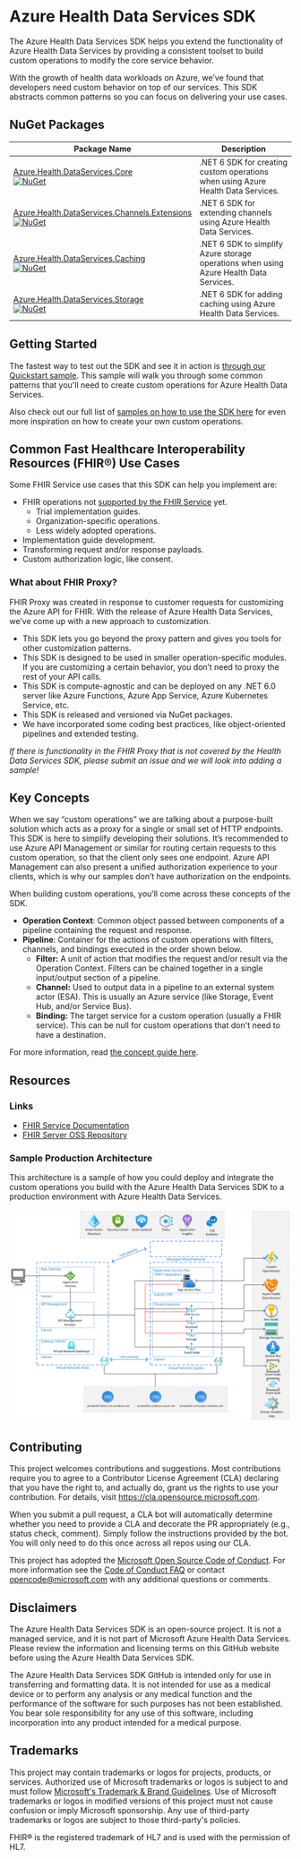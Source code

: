 # Azure Health Data Services SDK

The Azure Health Data Services SDK helps you extend the functionality of Azure Health Data Services by providing a consistent toolset to build custom operations to modify the core service behavior.

With the growth of health data workloads on Azure, we’ve found that developers need custom behavior on top of our services. This SDK abstracts common patterns so you can focus on delivering your use cases.

## NuGet Packages

| Package Name | Description |
| --- | --- |
| [Azure.Health.DataServices.Core](https://www.nuget.org/packages/Azure.Health.DataServices.Core/)<br/>[![NuGet](https://img.shields.io/nuget/v/Azure.Health.DataServices.Core.svg?label=NuGet)](https://www.nuget.org/packages/Azure.Health.DataServices.Core)| .NET 6 SDK for creating custom operations when using Azure Health Data Services. |
| [Azure.Health.DataServices.Channels.Extensions](https://www.nuget.org/packages/Azure.Health.DataServices.Channels.Extensions/)<br/>[![NuGet](https://img.shields.io/nuget/v/Azure.Health.DataServices.Channels.Extensions.svg?label=NuGet)](https://www.nuget.org/packages/Azure.Health.DataServices.Channels.Extensions) | .NET 6 SDK for extending channels using Azure Health Data Services. |
| [Azure.Health.DataServices.Caching](https://www.nuget.org/packages/Azure.Health.DataServices.Caching/)<br/>[![NuGet](https://img.shields.io/nuget/v/Azure.Health.DataServices.Caching.svg?label=NuGet)](https://www.nuget.org/packages/Azure.Health.DataServices.Caching) | .NET 6 SDK to simplify Azure storage operations when using Azure Health Data Services. |
| [Azure.Health.DataServices.Storage](https://www.nuget.org/packages/Azure.Health.DataServices.Storage/)<br/>[![NuGet](https://img.shields.io/nuget/v/Azure.Health.DataServices.Storage.svg?label=NuGet)](https://www.nuget.org/packages/Azure.Health.DataServices.Storage)| .NET 6 SDK for adding caching using Azure Health Data Services. |

## Getting Started

The fastest way to test out the SDK and see it in action is [through our Quickstart sample](./samples/Quickstart/README.md). This sample will walk you through some common patterns that you'll need to create custom operations for Azure Health Data Services.

<!---
(Uncomment this when we have dev docs) Read [this guide](./docs/dev_setup.md) for help setting up your local and cloud environment for developing custom behaviors for Azure Health Data Services.
--->
Also check out our full list of [samples on how to use the SDK here](./samples/README.md) for even more inspiration on how to create your own custom operations.

## Common Fast Healthcare Interoperability Resources (FHIR®) Use Cases

Some FHIR Service use cases that this SDK can help you implement are:

- FHIR operations not [supported by the FHIR Service](https://docs.microsoft.com/azure/healthcare-apis/fhir/fhir-features-supported#extended-operations) yet.
  - Trial implementation guides.
  - Organization-specific operations.
  - Less widely adopted operations.
- Implementation  guide development.
- Transforming request and/or response payloads.
- Custom authorization logic, like consent.

### What about FHIR Proxy? 

FHIR Proxy was created in response to customer requests for customizing the Azure API for FHIR. With the release of Azure Health Data Services, we’ve come up with a new approach to customization.

- This SDK lets you go beyond the proxy pattern and gives you tools for other customization patterns.
- This SDK is designed to be used in smaller operation-specific modules. If you are customizing a certain behavior, you don’t need to proxy the rest of your API calls.
- This SDK is compute-agnostic and can be deployed on any .NET 6.0 server like Azure Functions, Azure App Service, Azure Kubernetes Service, etc.
- This SDK is released and versioned via NuGet packages.
- We have incorporated some coding best practices, like object-oriented pipelines and extended testing.

*If there is functionality in the FHIR Proxy that is not covered by the Health Data Services SDK, please submit an issue and we will look into adding a sample!*

## Key Concepts

When we say “custom operations” we are talking about a purpose-built solution which acts as a proxy for a single or small set of HTTP endpoints. This SDK is here to simplify developing their solutions. It’s recommended to use Azure API Management or similar for routing certain requests to this custom operation, so that the client only sees one endpoint. Azure API Management can also present a unified authorization experience to your clients, which is why our samples don’t have authorization on the endpoints. 

When building custom operations, you’ll come across these concepts of the SDK.

- **Operation Context**: Common object passed between components of a pipeline containing the request and response.
- **Pipeline**: Container for the actions of custom operations with filters, channels, and bindings executed in the order shown below.
  - **Filter:** A unit of action that modifies the request and/or result via the Operation Context. Filters can be chained together in a single input/output section of a pipeline.
  - **Channel:** Used to output data in a pipeline to an external system actor (ESA). This is usually an Azure service (like Storage, Event Hub, and/or Service Bus).
  - **Binding:** The target service for a custom operation (usually a FHIR service). This can be null for custom operations that don't need to have a destination.

For more information, read [the concept guide here](./docs/concepts.md).

## Resources

### Links

- [FHIR Service Documentation](https://docs.microsoft.com/azure/healthcare-apis/fhir/overview)
- [FHIR Server OSS Repository](https://github.com/microsoft/fhir-server)
 
### Sample Production Architecture

This architecture is a sample of how you could deploy and integrate the custom operations you build with the Azure Health Data Services SDK to a production environment with Azure Health Data Services.

![Sample architecture diagram](./docs/images/SampleArchitectureDiagram.png)

## Contributing

This project welcomes contributions and suggestions.  Most contributions require you to agree to a
Contributor License Agreement (CLA) declaring that you have the right to, and actually do, grant us
the rights to use your contribution. For details, visit https://cla.opensource.microsoft.com.

When you submit a pull request, a CLA bot will automatically determine whether you need to provide
a CLA and decorate the PR appropriately (e.g., status check, comment). Simply follow the instructions
provided by the bot. You will only need to do this once across all repos using our CLA.

This project has adopted the [Microsoft Open Source Code of Conduct](https://opensource.microsoft.com/codeofconduct/).
For more information see the [Code of Conduct FAQ](https://opensource.microsoft.com/codeofconduct/faq/) or
contact [opencode@microsoft.com](mailto:opencode@microsoft.com) with any additional questions or comments.

## Disclaimers


The Azure Health Data Services SDK is an open-source project. It is not a managed service, and it is not part of Microsoft Azure Health Data Services. Please review the information and licensing terms on this GitHub website before using the Azure Health Data Services SDK.


The Azure Health Data Services SDK GitHub is intended only for use in transferring and formatting data.  It is not intended for use as a medical device or to perform any analysis or any medical function and the performance of the software for such purposes has not been established.  You bear sole responsibility for any use of this software, including incorporation into any product intended for a medical purpose.

## Trademarks

This project may contain trademarks or logos for projects, products, or services. Authorized use of Microsoft 
trademarks or logos is subject to and must follow 
[Microsoft's Trademark & Brand Guidelines](https://www.microsoft.com/en-us/legal/intellectualproperty/trademarks/usage/general).
Use of Microsoft trademarks or logos in modified versions of this project must not cause confusion or imply Microsoft sponsorship.
Any use of third-party trademarks or logos are subject to those third-party's policies.


FHIR® is the registered trademark of HL7 and is used with the permission of HL7. 
